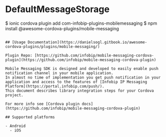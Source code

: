 # DefaultMessageStorage
$ ionic cordova plugin add com-infobip-plugins-mobilemessaging
$ npm install @awesome-cordova-plugins/mobile-messaging
```

## [Usage Documentation](https://danielsogl.gitbook.io/awesome-cordova-plugins/plugins/mobile-messaging/)

Plugin Repo: [https://github.com/infobip/mobile-messaging-cordova-plugin](https://github.com/infobip/mobile-messaging-cordova-plugin)

Mobile Messaging SDK is designed and developed to easily enable push notification channel in your mobile application.
In almost no time of implementation you get push notification in your application and access to the features of [Infobip IP Messaging Platform](https://portal.infobip.com/push/).
This document describes library integration steps for your Cordova project.

For more info see [Cordova plugin docs](https://github.com/infobip/mobile-messaging-cordova-plugin)

## Supported platforms

- Android
  - iOS
  


